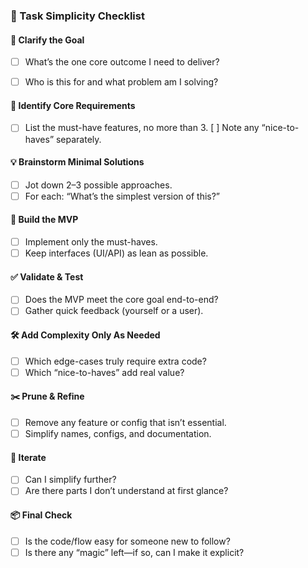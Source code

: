### 📝 Task Simplicity Checklist
#### 🧐 Clarify the Goal
* [ ] What’s the one core outcome I need to deliver?
- [ ] Who is this for and what problem am I solving?
#### 🎯 Identify Core Requirements
- [ ] List the must-have features, no more than 3.
 [ ] Note any “nice-to-haves” separately.
#### 💡 Brainstorm Minimal Solutions
- [ ] Jot down 2–3 possible approaches.
- [ ] For each: “What’s the simplest version of this?”
#### 🚀 Build the MVP
- [ ] Implement only the must-haves.
- [ ] Keep interfaces (UI/API) as lean as possible.
#### ✅ Validate & Test
- [ ] Does the MVP meet the core goal end-to-end?
- [ ] Gather quick feedback (yourself or a user).
#### 🛠️ Add Complexity Only As Needed
- [ ] Which edge-cases truly require extra code?
- [ ] Which “nice-to-haves” add real value?
#### ✂️ Prune & Refine
- [ ] Remove any feature or config that isn’t essential.
- [ ] Simplify names, configs, and documentation.
#### 🔁 Iterate
- [ ] Can I simplify further?
- [ ] Are there parts I don’t understand at first glance?
#### 📦 Final Check
- [ ] Is the code/flow easy for someone new to follow?
- [ ] Is there any “magic” left—if so, can I make it explicit?
